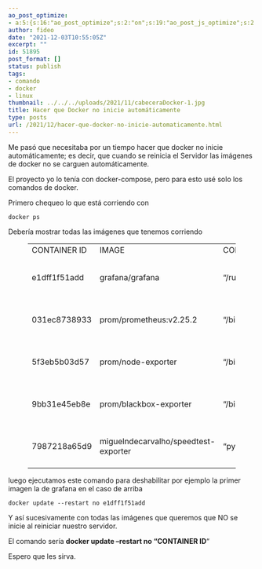 ```yaml
---
ao_post_optimize:
- a:5:{s:16:"ao_post_optimize";s:2:"on";s:19:"ao_post_js_optimize";s:2:"on";s:20:"ao_post_css_optimize";s:2:"on";s:12:"ao_post_ccss";s:2:"on";s:16:"ao_post_lazyload";s:2:"on";}
author: fideo
date: "2021-12-03T10:55:05Z"
excerpt: ""
id: 51895
post_format: []
status: publish
tags:
- comando
- docker
- linux
thumbnail: ../../../uploads/2021/11/cabeceraDocker-1.jpg
title: Hacer que Docker no inicie automáticamente
type: posts
url: /2021/12/hacer-que-docker-no-inicie-automaticamente.html
---
```


Me pasó que necesitaba por un tiempo hacer que docker no inicie automáticamente; es decir, que cuando se reinicia el Servidor las imágenes de docker no se carguen automáticamente.

El proyecto yo lo tenía con docker-compose, pero para esto usé solo los comandos de docker.

Primero chequeo lo que está corriendo con

```
docker ps
```

  
Debería mostrar todas las imágenes que tenemos corriendo

<figure class="wp-block-table is-style-stripes"><table><tbody><tr><td>CONTAINER ID</td><td>IMAGE</td><td>COMMAND</td><td>CREATED</td><td>STATUS</td><td>PORTS</td><td>NAMES</td></tr><tr><td>e1dff1f51add</td><td>grafana/grafana</td><td>“/run.sh”</td><td>5 months ago</td><td>Up 47 seconds</td><td>0.0.0.0:3030-&gt;3000/tcp, :::3030-&gt;3000/tcp</td><td>internetmonitoring\_grafana\_1</td></tr><tr><td>031ec8738933</td><td>prom/prometheus:v2.25.2</td><td>“/bin/prometheus –c…”</td><td>5 months ago</td><td>Up 55 seconds</td><td>0.0.0.0:9090-&gt;9090/tcp, :::9090-&gt;9090/tcp</td><td>internetmonitoring\_prometheus\_1</td></tr><tr><td>5f3eb5b03d57</td><td>prom/node-exporter</td><td>“/bin/node\_exporter …”</td><td>5 months ago</td><td>Up About a minute</td><td>0.0.0.0:9100-&gt;9100/tcp, :::9100-&gt;9100/tcp</td><td>internetmonitoring\_nodeexp\_1</td></tr><tr><td>9bb31e45eb8e</td><td>prom/blackbox-exporter</td><td>“/bin/blackbox\_expor…”</td><td>5 months ago</td><td>Up About a minute</td><td>0.0.0.0:9115-&gt;9115/tcp, :::9115-&gt;9115/tcp</td><td>internetmonitoring\_ping\_1</td></tr><tr><td>7987218a65d9</td><td>miguelndecarvalho/speedtest-exporter</td><td>“python -u exporter.…”</td><td>5 months ago</td><td>Up About a minute</td><td>0.0.0.0:9798-&gt;9798/tcp, :::9798-&gt;9798/tcp</td><td>internetmonitoring\_speedtest\_1</td></tr></tbody></table>

</figure>luego ejecutamos este comando para deshabilitar por ejemplo la primer imagen la de grafana en el caso de arriba

```
docker update --restart no e1dff1f51add
```

  
Y así sucesivamente con todas las imágenes que queremos que NO se inicie al reiniciar nuestro servidor.

El comando sería **docker update –restart no “CONTAINER ID**“

Espero que les sirva.
